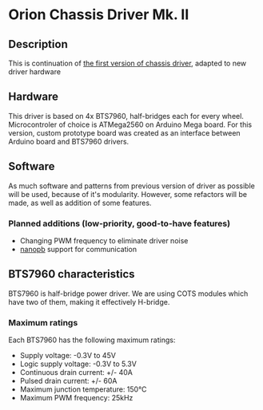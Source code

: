 # Orion Chassis Driver Mk. II

## Description

This is continuation of [the first version of chassis driver](https://gitlab.com/SteelPh0enix/orion-chassis-driver), adapted to new driver hardware

## Hardware

This driver is based on 4x BTS7960, half-bridges each for every wheel. Microcontroler of choice is ATMega2560 on Arduino Mega board. For this version, custom prototype board was created as an interface between Arduino board and BTS7960 drivers.

## Software

As much software and patterns from previous version of driver as possible will be used, because of it's modularity. However, some refactors will be made, as well as addition of some features.

### Planned additions (low-priority, good-to-have features)

* Changing PWM frequency to eliminate driver noise
* [nanopb](https://jpa.kapsi.fi/nanopb/) support for communication

## BTS7960 characteristics

BTS7960 is half-bridge power driver. We are using COTS modules which have two of them, making it effectively H-bridge.

### Maximum ratings

Each BTS7960 has the following maximum ratings:

* Supply voltage: -0.3V to 45V
* Logic supply voltage: -0.3V to 5.3V
* Continuous drain current: +/- 40A
* Pulsed drain current: +/- 60A
* Maximum junction temperature: 150°C
* Maximum PWM frequency: 25kHz